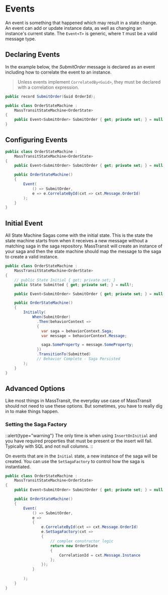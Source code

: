 # Events

An event is something that happened which may result in a state change. An event can add or update instance data, as well as changing an instance's current
state. The `Event<T>` is generic, where `T` must be a valid message type.

## Declaring Events

In the example below, the _SubmitOrder_ message is declared as an event including how to correlate the event to an instance.

> Unless events implement `CorrelatedBy<Guid>`, they must be declared with a correlation expression.

```csharp
public record SubmitOrder(Guid OrderId);

public class OrderStateMachine :
    MassTransitStateMachine<OrderState>
{
    public Event<SubmitOrder> SubmitOrder { get; private set; } = null!;
}
```

## Configuring Events

```csharp
public class OrderStateMachine :
    MassTransitStateMachine<OrderState>
{
    public Event<SubmitOrder> SubmitOrder { get; private set; } = null!;

    public OrderStateMachine()
    {
        Event(
            () => SubmitOrder, 
            e => e.CorrelateById(cxt => cxt.Message.OrderId)
        );
    }
}
```

## Initial Event

All State Machine Sagas come with the initial state. This is the state the state machine starts
from when it receives a new message without a matching saga in the saga repository. MassTransit will
create an instance of your saga and then the state machine should map the message to the
saga to create a valid instance.

```csharp
public class OrderStateMachine :
    MassTransitStateMachine<OrderState>
{
    // public State Initial { get; private set; } 
    public State Submitted { get; private set; } = null!;

    public Event<SubmitOrder> SubmitOrder { get; private set; } = null!;

    public OrderStateMachine()
    {
        Initially(
            When(SubmitOrder)
              .Then(behaviorContext => 
              {
                var saga = behaviorContext.Saga;
                var message = behaviorContext.Message;

                saga.SomeProperty = message.SomeProperty;
              })
              .TransitionTo(Submitted)
              // Behavior Complete - Saga Persisted
        );
    }
}
```

## Advanced Options

Like most things in MassTransit, the everyday use case of MassTransit should not
need to use these options. But sometimes, you have to really dig in to make things
happen.

### Setting the Saga Factory

::alert{type="warning"}
The only time is when using `InsertOnInitial` and you have required properties
that must be present or the insert will fail. Typically with SQL and not null columns.
::

On events that are in the `Initial` state, a new instance of the saga will be
created. You can use the `SetSagaFactory` to control how the saga is instantiated.

```csharp
public class OrderStateMachine :
    MassTransitStateMachine<OrderState>
{
    public Event<SubmitOrder> SubmitOrder { get; private set; } = null!;

    public OrderStateMachine()
    {
        Event(
            () => SubmitOrder, 
            e => 
            {
                e.CorrelateById(cxt => cxt.Message.OrderId)
                e.SetSagaFactory(cxt =>
                {
                    // complex constructor logic
                    return new OrderState 
                    {
                        CorrelationId = cxt.Message.Instance 
                    };
                });
            }
            
        );
    }
}
```
